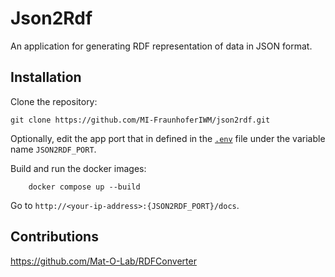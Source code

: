 # Json2Rdf

An application for generating RDF representation of data in JSON format.

## Installation

Clone the repository:
```
git clone https://github.com/MI-FraunhoferIWM/json2rdf.git
```

Optionally, edit the app port that in defined in the [`.env`](./.env) file under the variable name `JSON2RDF_PORT`.

Build and run the docker images:
```
    docker compose up --build
```

Go to `http://<your-ip-address>:{JSON2RDF_PORT}/docs`.

## Contributions
https://github.com/Mat-O-Lab/RDFConverter
